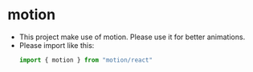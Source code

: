 # motion 

- This project make use of motion. Please use it for better animations.
- Please import like this:
  ```ts
  import { motion } from "motion/react"
  ```